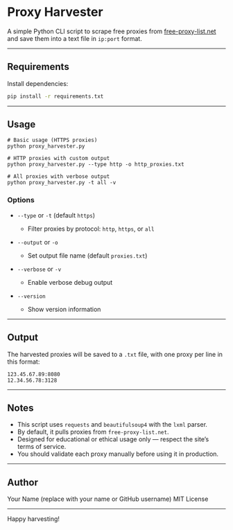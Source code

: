 # Proxy Harvester

A simple Python CLI script to scrape free proxies from [free-proxy-list.net](https://free-proxy-list.net/) and save them into a text file in `ip:port` format.

---

## Requirements

Install dependencies:

```bash
pip install -r requirements.txt
```

---

## Usage

```
# Basic usage (HTTPS proxies)
python proxy_harvester.py

# HTTP proxies with custom output
python proxy_harvester.py --type http -o http_proxies.txt

# All proxies with verbose output
python proxy_harvester.py -t all -v
```

### Options

* `--type` or `-t` (default `https`)

  * Filter proxies by protocol: `http`, `https`, or `all`
* `--output` or `-o`

  * Set output file name (default `proxies.txt`)
* `--verbose` or `-v`

  * Enable verbose debug output
* `--version`

  * Show version information

---

## Output

The harvested proxies will be saved to a `.txt` file, with one proxy per line in this format:

```
123.45.67.89:8080
12.34.56.78:3128
```

---

## Notes

* This script uses `requests` and `beautifulsoup4` with the `lxml` parser.
* By default, it pulls proxies from `free-proxy-list.net`.
* Designed for educational or ethical usage only — respect the site’s terms of service.
* You should validate each proxy manually before using it in production.

---

## Author

Your Name (replace with your name or GitHub username)
MIT License

---

Happy harvesting!
